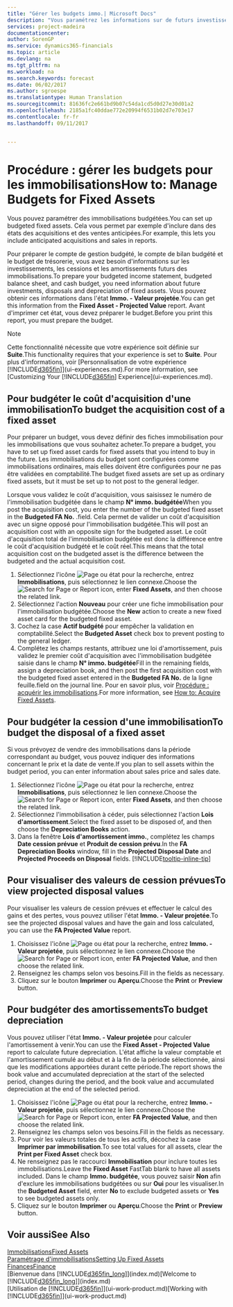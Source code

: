 ```yaml
---
title: "Gérer les budgets immo.| Microsoft Docs"
description: "Vous paramétrez les informations sur de futurs investissements, cessions, et amortissements d'immobilisations pour préparer les budgets et les prévisions."
services: project-madeira
documentationcenter: 
author: SorenGP
ms.service: dynamics365-financials
ms.topic: article
ms.devlang: na
ms.tgt_pltfrm: na
ms.workload: na
ms.search.keywords: forecast
ms.date: 06/02/2017
ms.author: sgroespe
ms.translationtype: Human Translation
ms.sourcegitcommit: 81636fc2e661bd9b07c54da1cd5d0d27e30d01a2
ms.openlocfilehash: 2185a1fc40ddae772e20994f6531b02d7e703e17
ms.contentlocale: fr-fr
ms.lasthandoff: 09/11/2017


---
```

# <a name="how-to-manage-budgets-for-fixed-assets"></a><span data-ttu-id="81f3d-103">Procédure : gérer les budgets pour les immobilisations</span><span class="sxs-lookup"><span data-stu-id="81f3d-103">How to: Manage Budgets for Fixed Assets</span></span>
<span data-ttu-id="81f3d-104">Vous pouvez paramétrer des immobilisations budgétées.</span><span class="sxs-lookup"><span data-stu-id="81f3d-104">You can set up budgeted fixed assets.</span></span> <span data-ttu-id="81f3d-105">Cela vous permet par exemple d'inclure dans des états des acquisitions et des ventes anticipées.</span><span class="sxs-lookup"><span data-stu-id="81f3d-105">For example, this lets you include anticipated acquisitions and sales in reports.</span></span>  

<span data-ttu-id="81f3d-106">Pour préparer le compte de gestion budgété, le compte de bilan budgété et le budget de trésorerie, vous avez besoin d'informations sur les investissements, les cessions et les amortissements futurs des immobilisations.</span><span class="sxs-lookup"><span data-stu-id="81f3d-106">To prepare your budgeted income statement, budgeted balance sheet, and cash budget, you need information about future investments, disposals and depreciation of fixed assets.</span></span> <span data-ttu-id="81f3d-107">Vous pouvez obtenir ces informations dans l'état **Immo. - Valeur projetée**.</span><span class="sxs-lookup"><span data-stu-id="81f3d-107">You can get this information from the **Fixed Asset - Projected Value** report.</span></span> <span data-ttu-id="81f3d-108">Avant d'imprimer cet état, vous devez préparer le budget.</span><span class="sxs-lookup"><span data-stu-id="81f3d-108">Before you print this report, you must prepare the budget.</span></span>  

> [!NOTE]  
>   <span data-ttu-id="81f3d-109">Cette fonctionnalité nécessite que votre expérience soit définie sur **Suite**.</span><span class="sxs-lookup"><span data-stu-id="81f3d-109">This functionality requires that your experience is set to **Suite**.</span></span> <span data-ttu-id="81f3d-110">Pour plus d'informations, voir [Personnalisation de votre expérience [!INCLUDE[d365fin](includes/d365fin_md.md)]](ui-experiences.md).</span><span class="sxs-lookup"><span data-stu-id="81f3d-110">For more information, see [Customizing Your [!INCLUDE[d365fin](includes/d365fin_md.md)] Experience](ui-experiences.md).</span></span>

## <a name="to-budget-the-acquisition-cost-of-a-fixed-asset"></a><span data-ttu-id="81f3d-111">Pour budgéter le coût d'acquisition d'une immobilisation</span><span class="sxs-lookup"><span data-stu-id="81f3d-111">To budget the acquisition cost of a fixed asset</span></span>
<span data-ttu-id="81f3d-112">Pour préparer un budget, vous devez définir des fiches immobilisation pour les immobilisations que vous souhaitez acheter.</span><span class="sxs-lookup"><span data-stu-id="81f3d-112">To prepare a budget, you have to set up fixed asset cards for fixed assets that you intend to buy in the future.</span></span> <span data-ttu-id="81f3d-113">Les immobilisations du budget sont configurées comme immobilisations ordinaires, mais elles doivent être configurées pour ne pas être validées en comptabilité.</span><span class="sxs-lookup"><span data-stu-id="81f3d-113">The budget fixed assets are set up as ordinary fixed assets, but it must be set up to not post to the general ledger.</span></span>

<span data-ttu-id="81f3d-114">Lorsque vous validez le coût d'acquisition, vous saisissez le numéro de l'immobilisation budgétée dans le champ **N° immo. budgétée**</span><span class="sxs-lookup"><span data-stu-id="81f3d-114">When you post the acquisition cost, you enter the number of the budgeted fixed asset in the **Budgeted FA No.**</span></span> <span data-ttu-id="81f3d-115">.</span><span class="sxs-lookup"><span data-stu-id="81f3d-115">field.</span></span> <span data-ttu-id="81f3d-116">Cela permet de valider un coût d'acquisition avec un signe opposé pour l'immobilisation budgétée.</span><span class="sxs-lookup"><span data-stu-id="81f3d-116">This will post an acquisition cost with an opposite sign for the budgeted asset.</span></span> <span data-ttu-id="81f3d-117">Le coût d'acquisition total de l'immobilisation budgétée est donc la différence entre le coût d'acquisition budgété et le coût réel.</span><span class="sxs-lookup"><span data-stu-id="81f3d-117">This means that the total acquisition cost on the budgeted asset is the difference between the budgeted and the actual acquisition cost.</span></span>

1. <span data-ttu-id="81f3d-118">Sélectionnez l'icône ![Page ou état pour la recherche](media/ui-search/search_small.png "Page ou état pour la recherche"), entrez **Immobilisations**, puis sélectionnez le lien connexe.</span><span class="sxs-lookup"><span data-stu-id="81f3d-118">Choose the ![Search for Page or Report](media/ui-search/search_small.png "Search for Page or Report icon") icon, enter **Fixed Assets**, and then choose the related link.</span></span>
2. <span data-ttu-id="81f3d-119">Sélectionnez l'action **Nouveau** pour créer une fiche immobilisation pour l'immobilisation budgétée.</span><span class="sxs-lookup"><span data-stu-id="81f3d-119">Choose the **New** action to create a new fixed asset card for the budgeted fixed asset.</span></span>
3. <span data-ttu-id="81f3d-120">Cochez la case **Actif budgété** pour empêcher la validation en comptabilité.</span><span class="sxs-lookup"><span data-stu-id="81f3d-120">Select the **Budgeted Asset** check box to prevent posting to the general ledger.</span></span>
4. <span data-ttu-id="81f3d-121">Complétez les champs restants, attribuez une loi d'amortissement, puis validez le premier coût d'acquisition avec l'immobilisation budgétée saisie dans le champ **N° immo. budgétée**</span><span class="sxs-lookup"><span data-stu-id="81f3d-121">Fill in the remaining fields, assign a depreciation book, and then post the first acquisition cost with the budgeted fixed asset entered in the **Budgeted FA No.**</span></span> <span data-ttu-id="81f3d-122">de la ligne feuille.</span><span class="sxs-lookup"><span data-stu-id="81f3d-122">field on the journal line.</span></span> <span data-ttu-id="81f3d-123">Pour en savoir plus, voir [Procédure : acquérir les immobilisations](fa-how-acquire.md).</span><span class="sxs-lookup"><span data-stu-id="81f3d-123">For more information, see [How to: Acquire Fixed Assets](fa-how-acquire.md).</span></span>

## <a name="to-budget-the-disposal-of-a-fixed-asset"></a><span data-ttu-id="81f3d-124">Pour budgéter la cession d'une immobilisation</span><span class="sxs-lookup"><span data-stu-id="81f3d-124">To budget the disposal of a fixed asset</span></span>
<span data-ttu-id="81f3d-125">Si vous prévoyez de vendre des immobilisations dans la période correspondant au budget, vous pouvez indiquer des informations concernant le prix et la date de vente.</span><span class="sxs-lookup"><span data-stu-id="81f3d-125">If you plan to sell assets within the budget period, you can enter information about sales price and sales date.</span></span>

1. <span data-ttu-id="81f3d-126">Sélectionnez l'icône ![Page ou état pour la recherche](media/ui-search/search_small.png "Page ou état pour la recherche"), entrez **Immobilisations**, puis sélectionnez le lien connexe.</span><span class="sxs-lookup"><span data-stu-id="81f3d-126">Choose the ![Search for Page or Report](media/ui-search/search_small.png "Search for Page or Report icon") icon, enter **Fixed Assets**, and then choose the related link.</span></span>
2. <span data-ttu-id="81f3d-127">Sélectionnez l'immobilisation à céder, puis sélectionnez l'action **Lois d'amortissement**.</span><span class="sxs-lookup"><span data-stu-id="81f3d-127">Select the fixed asset to be disposed of, and then choose the **Depreciation Books** action.</span></span>
3. <span data-ttu-id="81f3d-128">Dans la fenêtre **Lois d'amortissement immo.**, complétez les champs **Date cession prévue** et **Produit de cession prévu**.</span><span class="sxs-lookup"><span data-stu-id="81f3d-128">In the **FA Depreciation Books** window, fill in the **Projected Disposal Date** and **Projected Proceeds on Disposal** fields.</span></span> [!INCLUDE[tooltip-inline-tip](includes/tooltip-inline-tip_md.md)]

## <a name="to-view-projected-disposal-values"></a><span data-ttu-id="81f3d-129">Pour visualiser des valeurs de cession prévues</span><span class="sxs-lookup"><span data-stu-id="81f3d-129">To view projected disposal values</span></span>
<span data-ttu-id="81f3d-130">Pour visualiser les valeurs de cession prévues et effectuer le calcul des gains et des pertes, vous pouvez utiliser l'état **Immo. - Valeur projetée**.</span><span class="sxs-lookup"><span data-stu-id="81f3d-130">To see the projected disposal values and have the gain and loss calculated, you can use the **FA Projected Value** report.</span></span>

1. <span data-ttu-id="81f3d-131">Choisissez l'icône ![Page ou état pour la recherche](media/ui-search/search_small.png "icône Page ou état pour la recherche"), entrez **Immo. - Valeur projetée**, puis sélectionnez le lien connexe.</span><span class="sxs-lookup"><span data-stu-id="81f3d-131">Choose the ![Search for Page or Report](media/ui-search/search_small.png "Search for Page or Report icon") icon, enter **FA Projected Value**, and then choose the related link.</span></span>
2. <span data-ttu-id="81f3d-132">Renseignez les champs selon vos besoins.</span><span class="sxs-lookup"><span data-stu-id="81f3d-132">Fill in the fields as necessary.</span></span>
3. <span data-ttu-id="81f3d-133">Cliquez sur le bouton **Imprimer** ou **Aperçu**.</span><span class="sxs-lookup"><span data-stu-id="81f3d-133">Choose the **Print** or **Preview** button.</span></span>

## <a name="to-budget-depreciation"></a><span data-ttu-id="81f3d-134">Pour budgéter des amortissements</span><span class="sxs-lookup"><span data-stu-id="81f3d-134">To budget depreciation</span></span>
<span data-ttu-id="81f3d-135">Vous pouvez utiliser l'état **Immo. - Valeur projetée** pour calculer l'amortissement à venir.</span><span class="sxs-lookup"><span data-stu-id="81f3d-135">You can use the **Fixed Asset - Projected Value** report to calculate future depreciation.</span></span> <span data-ttu-id="81f3d-136">L'état affiche la valeur comptable et l'amortissement cumulé au début et à la fin de la période sélectionnée, ainsi que les modifications apportées durant cette période.</span><span class="sxs-lookup"><span data-stu-id="81f3d-136">The report shows the book value and accumulated depreciation at the start of the selected period, changes during the period, and the book value and accumulated depreciation at the end of the selected period.</span></span>

1. <span data-ttu-id="81f3d-137">Choisissez l'icône ![Page ou état pour la recherche](media/ui-search/search_small.png "icône Page ou état pour la recherche"), entrez **Immo. - Valeur projetée**, puis sélectionnez le lien connexe.</span><span class="sxs-lookup"><span data-stu-id="81f3d-137">Choose the ![Search for Page or Report](media/ui-search/search_small.png "Search for Page or Report icon") icon, enter **FA Projected Value**, and then choose the related link.</span></span>
2. <span data-ttu-id="81f3d-138">Renseignez les champs selon vos besoins.</span><span class="sxs-lookup"><span data-stu-id="81f3d-138">Fill in the fields as necessary.</span></span>
3. <span data-ttu-id="81f3d-139">Pour voir les valeurs totales de tous les actifs, décochez la case **Imprimer par immobilisation**.</span><span class="sxs-lookup"><span data-stu-id="81f3d-139">To see total values for all assets, clear the **Print per Fixed Asset** check box.</span></span>
4. <span data-ttu-id="81f3d-140">Ne renseignez pas le raccourci **Immobilisation** pour inclure toutes les immobilisations.</span><span class="sxs-lookup"><span data-stu-id="81f3d-140">Leave the **Fixed Asset** FastTab blank to have all assets included.</span></span> <span data-ttu-id="81f3d-141">Dans le champ **Immo. budgétée**, vous pouvez saisir **Non** afin d'exclure les immobilisations budgétées ou sur **Oui** pour les visualiser.</span><span class="sxs-lookup"><span data-stu-id="81f3d-141">In the **Budgeted Asset** field, enter **No** to exclude budgeted assets or **Yes** to see budgeted assets only.</span></span>
5. <span data-ttu-id="81f3d-142">Cliquez sur le bouton **Imprimer** ou **Aperçu**.</span><span class="sxs-lookup"><span data-stu-id="81f3d-142">Choose the **Print** or **Preview** button.</span></span>

## <a name="see-also"></a><span data-ttu-id="81f3d-143">Voir aussi</span><span class="sxs-lookup"><span data-stu-id="81f3d-143">See Also</span></span>
[<span data-ttu-id="81f3d-144">Immobilisations</span><span class="sxs-lookup"><span data-stu-id="81f3d-144">Fixed Assets</span></span>](fa-manage.md)  
[<span data-ttu-id="81f3d-145">Paramétrage d'immobilisations</span><span class="sxs-lookup"><span data-stu-id="81f3d-145">Setting Up Fixed Assets</span></span>](fa-setup.md)  
[<span data-ttu-id="81f3d-146">Finances</span><span class="sxs-lookup"><span data-stu-id="81f3d-146">Finance</span></span>](finance.md)  
<span data-ttu-id="81f3d-147">[Bienvenue dans [!INCLUDE[d365fin_long](includes/d365fin_long_md.md)]](index.md)</span><span class="sxs-lookup"><span data-stu-id="81f3d-147">[Welcome to [!INCLUDE[d365fin_long](includes/d365fin_long_md.md)]](index.md)</span></span>  
<span data-ttu-id="81f3d-148">[Utilisation de [!INCLUDE[d365fin](includes/d365fin_md.md)]](ui-work-product.md)</span><span class="sxs-lookup"><span data-stu-id="81f3d-148">[Working with [!INCLUDE[d365fin](includes/d365fin_md.md)]](ui-work-product.md)</span></span>


